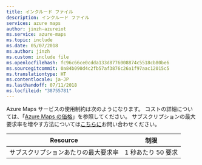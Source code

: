 ```yaml
---
title: インクルード ファイル
description: インクルード ファイル
services: azure maps
author: jinzh-azureiot
ms.service: azure-maps
ms.topic: include
ms.date: 05/07/2018
ms.author: jinzh
ms.custom: include file
ms.openlocfilehash: fc96c66ce0cdda133d8776008874c5518cb80be6
ms.sourcegitcommit: 0a84b090d4c2fb57af3876c26a1f97aac12015c5
ms.translationtype: HT
ms.contentlocale: ja-JP
ms.lasthandoff: 07/11/2018
ms.locfileid: "38755781"
---
```

Azure Maps サービスの使用制約は次のようになります。 コストの詳細については、「[Azure Maps の価格](https://azure.microsoft.com/pricing/details/azure-maps/)」を参照してください。 サブスクリプションの最大要求率を増やす方法については[こちらに](https://azure.microsoft.com/overview/sales-number/)お問い合わせください。

| Resource                              | 制限 |
|---------------------------------------|:-----:|
| サブスクリプションあたりの最大要求率 |   1 秒あたり 50 要求  |
